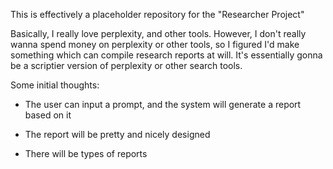 This is effectively a placeholder repository for the "Researcher Project"

Basically, I really love perplexity, and other tools. However, I don't really wanna spend money on perplexity or other tools, so I figured I'd make something which can compile research reports at will. It's essentially gonna be a scriptier version of perplexity or other search tools.

Some initial thoughts:
- The user can input a prompt, and the system will generate a report based on it
- The report will be pretty and nicely designed

- There will be types of reports

